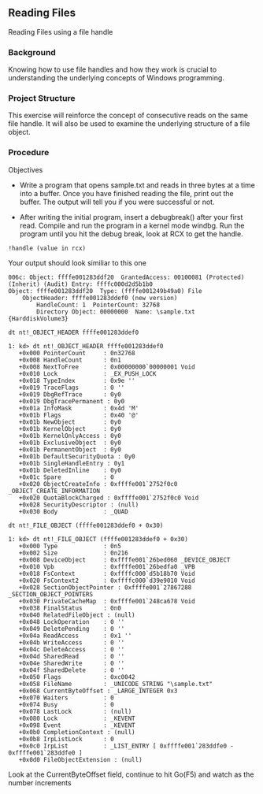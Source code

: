 ## Reading Files
Reading Files using a file handle

### Background
Knowing how to use file handles and how they work is crucial to understanding the underlying concepts of Windows programming.

### Project Structure

This exercise will reinforce the concept of consecutive reads on the same file handle. It will also be used to examine the underlying structure of a file object.

### Procedure

Objectives
- Write a program that opens sample.txt and reads in three bytes at a time into a buffer. Once you have finished reading the file, print out the buffer. The output will tell you if you were successful or not.

- After writing the initial program, insert a debugbreak() after your first read. Compile and run the program in a kernel mode windbg. Run the program until you hit the debug break, look at RCX to get the handle.


`!handle (value in rcx)`

Your output should look similiar to this one

```
006c: Object: ffffe001283ddf20  GrantedAccess: 00100081 (Protected) (Inherit) (Audit) Entry: ffffc000d2d5b1b0
Object: ffffe001283ddf20  Type: (ffffe001249b49a0) File
    ObjectHeader: ffffe001283ddef0 (new version)
        HandleCount: 1  PointerCount: 32768
        Directory Object: 00000000  Name: \sample.txt {HarddiskVolume3}
```


 
`dt nt!_OBJECT_HEADER ffffe001283ddef0`

```
1: kd> dt nt!_OBJECT_HEADER ffffe001283ddef0
   +0x000 PointerCount     : 0n32768
   +0x008 HandleCount      : 0n1
   +0x008 NextToFree       : 0x00000000`00000001 Void
   +0x010 Lock             : _EX_PUSH_LOCK
   +0x018 TypeIndex        : 0x9e ''
   +0x019 TraceFlags       : 0 ''
   +0x019 DbgRefTrace      : 0y0
   +0x019 DbgTracePermanent : 0y0
   +0x01a InfoMask         : 0x4d 'M'
   +0x01b Flags            : 0x40 '@'
   +0x01b NewObject        : 0y0
   +0x01b KernelObject     : 0y0
   +0x01b KernelOnlyAccess : 0y0
   +0x01b ExclusiveObject  : 0y0
   +0x01b PermanentObject  : 0y0
   +0x01b DefaultSecurityQuota : 0y0
   +0x01b SingleHandleEntry : 0y1
   +0x01b DeletedInline    : 0y0
   +0x01c Spare            : 0
   +0x020 ObjectCreateInfo : 0xffffe001`2752f0c0 _OBJECT_CREATE_INFORMATION
   +0x020 QuotaBlockCharged : 0xffffe001`2752f0c0 Void
   +0x028 SecurityDescriptor : (null) 
   +0x030 Body             : _QUAD
```

`dt nt!_FILE_OBJECT (ffffe001283ddef0 + 0x30)`
```
1: kd> dt nt!_FILE_OBJECT (ffffe001283ddef0 + 0x30)
   +0x000 Type             : 0n5
   +0x002 Size             : 0n216
   +0x008 DeviceObject     : 0xffffe001`26bed060 _DEVICE_OBJECT
   +0x010 Vpb              : 0xffffe001`26bedfa0 _VPB
   +0x018 FsContext        : 0xffffc000`d5b18b70 Void
   +0x020 FsContext2       : 0xffffc000`d39e9010 Void
   +0x028 SectionObjectPointer : 0xffffe001`27867288 _SECTION_OBJECT_POINTERS
   +0x030 PrivateCacheMap  : 0xffffe001`248ca678 Void
   +0x038 FinalStatus      : 0n0
   +0x040 RelatedFileObject : (null) 
   +0x048 LockOperation    : 0 ''
   +0x049 DeletePending    : 0 ''
   +0x04a ReadAccess       : 0x1 ''
   +0x04b WriteAccess      : 0 ''
   +0x04c DeleteAccess     : 0 ''
   +0x04d SharedRead       : 0 ''
   +0x04e SharedWrite      : 0 ''
   +0x04f SharedDelete     : 0 ''
   +0x050 Flags            : 0xc0042
   +0x058 FileName         : _UNICODE_STRING "\sample.txt"
   +0x068 CurrentByteOffset : _LARGE_INTEGER 0x3
   +0x070 Waiters          : 0
   +0x074 Busy             : 0
   +0x078 LastLock         : (null) 
   +0x080 Lock             : _KEVENT
   +0x098 Event            : _KEVENT
   +0x0b0 CompletionContext : (null) 
   +0x0b8 IrpListLock      : 0
   +0x0c0 IrpList          : _LIST_ENTRY [ 0xffffe001`283ddfe0 - 0xffffe001`283ddfe0 ]
   +0x0d0 FileObjectExtension : (null) 
```

Look at the CurrentByteOffset field, continue to hit Go(F5) and watch as the number increments